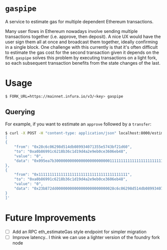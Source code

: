 # `gaspipe`

A service to estimate gas for multiple dependent Ethereum transactions.

Many user flows in Ethereum nowadays involve sending multiple transactions together (i.e. approve, then deposit). A nice UX would have the user sign them all at once and broadcast them together, ideally confirming in a single block. One challenge with this currently is that it's often difficult to estimate the gas cost for the second transaction given it depends on the first. `gaspipe` solves this problem by executing transactions on a light fork, so each subsequent transaction benefits from the state changes of the last.

# Usage
```bash
$ FORK_URL=https://mainnet.infura.io/v3/<key> gaspipe    
```

## Querying
For example, if you want to estimate an `approve` followed by a `transfer`:

```bash
$ curl -X POST -H "content-type: application/json" localhost:8000/estimate -d '
[
{
    "from": "0x28c6c06298d514db089934071355e5743bf21d60",
    "to": "0xa0b86991c6218b36c1d19d4a2e9eb0ce3606eb48",
    "value": "0",
    "data": "0x095ea7b3000000000000000000000000111111111111111111111111111111111111111100000000000000000000000000000000000000000000000000000000000f4240"
},
{
    "from": "0x1111111111111111111111111111111111111111",
    "to": "0xa0b86991c6218b36c1d19d4a2e9eb0ce3606eb48",
    "value": "0",
    "data": "0x23b872dd00000000000000000000000028c6c06298d514db089934071355e5743bf21d60000000000000000000000000111111111111111111111111111111111111111100000000000000000000000000000000000000000000000000000000000f4240"
}
]'
```


# Future Improvements
- [ ] Add an RPC eth_estimateGas style endpoint for simpler migration
- [ ] Improve latency.. I think we can use a lighter version of the foundry fork node
